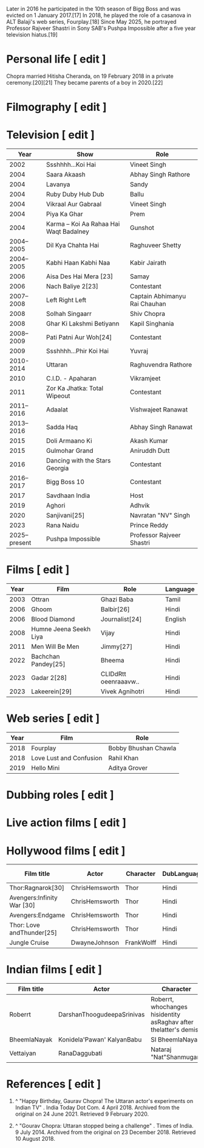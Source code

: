Later in 2016 he participated in the 10th season of Bigg Boss and was evicted on 1 January 2017.[17] In 2018, he played the role of a casanova in ALT Balaji's web series, Fourplay.[18] Since May 2025, he portrayed Professor Rajveer Shastri in Sony SAB's Pushpa Impossible after a five year television hiatus.[19]

# Personal life [ edit ]

Chopra married Hitisha Cheranda, on 19 February 2018 in a private ceremony.[20][21] They became parents of a boy in 2020.[22]

# Filmography [ edit ]

# Television [ edit ]

|Year| Show| Role|
|--|--|--|
|2002|Ssshhhh...Koi Hai|Vineet Singh|
|2004|Saara Akaash|Abhay Singh Rathore|
|2004|Lavanya|Sandy|
|2004|Ruby Duby Hub Dub|Ballu|
|2004|Vikraal Aur Gabraal|Vineet Singh|
|2004|Piya Ka Ghar|Prem|
|2004|Karma – Koi Aa Rahaa Hai Waqt Badalney|Gunshot|
|2004–2005|Dil Kya Chahta Hai|Raghuveer Shetty|
|2004–2005|Kabhi Haan Kabhi Naa|Kabir Jairath|
|2006|Aisa Des Hai Mera [23]|Samay|
|2006|Nach Baliye 2[23]|Contestant|
|2007–2008|Left Right Left|Captain Abhimanyu Rai Chauhan|
|2008|Solhah Singaarr|Shiv Chopra|
|2008|Ghar Ki Lakshmi Betiyann|Kapil Singhania|
|2008–2009|Pati Patni Aur Woh[24]|Contestant|
|2009|Ssshhhh...Phir Koi Hai|Yuvraj|
|2010-2014|Uttaran|Raghuvendra Rathore|
|2010|C.I.D. - Apaharan| Vikramjeet|
|2011|Zor Ka Jhatka: Total Wipeout|Contestant|
|2011–2016|Adaalat|Vishwajeet Ranawat|
|2013–2016|Sadda Haq|Abhay Singh Ranawat|
|2015|Doli Armaano Ki|Akash Kumar|
|2015|Gulmohar Grand|Aniruddh Dutt|
|2016|Dancing with the Stars Georgia|Contestant|
|2016–2017|Bigg Boss 10|Contestant|
|2017|Savdhaan India|Host|
|2019|Aghori|Adhvik|
|2020|Sanjivani[25]|Navratan "NV" Singh|
|2023|Rana Naidu|Prince Reddy|
|2025–present|Pushpa Impossible|Professor Rajveer Shastri|


# Films [ edit ]

|Year| Film| Role| Language|
|--|--|--|--|
|2003|Ottran|Ghazi Baba| Tamil|
|2006|Ghoom|Balbir[26]|Hindi|
|2006|Blood Diamond|Journalist[24]|English|
|2008|Humne Jeena Seekh Liya|Vijay| Hindi|
|2011|Men Will Be Men|Jimmy[27]|Hindi|
|2022|Bachchan Pandey[25]|Bheema| Hindi|
|2023|Gadar 2[28]|CLlDdRtt   oeenraaavw..| Hindi|
|2023|Lakeerein[29]|Vivek Agnihotri| Hindi|


# Web series [ edit ]

|Year| Film| Role|
|--|--|--|
|2018|Fourplay|Bobby Bhushan Chawla|
|2018|Love Lust and Confusion|Rahil Khan|
|2019|Hello Mini|Aditya Grover|


# Dubbing roles [ edit ]

# Live action films [ edit ]

# Hollywood films [ edit ]

|Film title| Actor| Character|DubLanguage|OriginalLanguage|OriginalYearRelease|Dub YearRelease|Notes|
|--|--|--|--|--|--|--|--|
|Thor:Ragnarok[30]|ChrisHemsworth|Thor|Hindi| English|2017|2017||
|Avengers:Infinity War [30]|ChrisHemsworth|Thor|Hindi| English|2018|2018||
|Avengers:Endgame|ChrisHemsworth|Thor|Hindi| English|2019|2019||
|Thor: Love andThunder[25]|ChrisHemsworth|Thor|Hindi| English|2022|2022||
|Jungle Cruise|DwayneJohnson|FrankWolff|Hindi| English|2021|2021||


# Indian films [ edit ]

|Film title| Actor| Character|DubLanguage|OriginalLanguage|OriginalYearRelease|DubYearRelease|Notes|
|--|--|--|--|--|--|--|--|
|Roberrt|DarshanThoogudeepaSrinivas|Roberrt, whochanges hisidentity asRaghav after thelatter's demise|Hindi| Kannada|2021|2021||
|BheemlaNayak|Konidela'Pawan' KalyanBabu|SI BheemlaNayak|Hindi| Telugu|2022|2022||
|Vettaiyan|RanaDaggubati|Nataraj "Nat"Shanmugam|Hindi| Tamil|2024|2024||


# References [ edit ]

1. ^ "Happy Birthday, Gaurav Chopra! The Uttaran actor's experiments on Indian TV" . India Today Dot Com. 4 April 2018. Archived from the original on 24 June 2021. Retrieved 9 February 2020.

2. ^ "Gourav Chopra: Uttaran stopped being a challenge" . Times of India. 9 July 2014. Archived from the original on 23 December 2018. Retrieved 10 August 2018.

